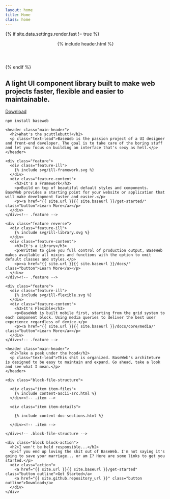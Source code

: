```yaml
---
layout: home
title: Home
class: home
---
```


<section class="hero">

  {% if site.data.settings.render.fast != true %}
  <header class="header">
    <div class="container">
      {% include header.html %}
    </div>
  </header>
  {% endif %}

  <div class="hero-content">
    <div class="container">
      <h1>A light UI component library built to make web projects faster, flexible and easier to maintainable.</h1>
      <div class="action">
        <a href="{{ site.github.repository_url }}" class="button large">Download</a>
        <pre class="highlight"><code><span class="editor-prefixed">npm install baseweb</span></code></pre>
      </div>
    </div>
  </div>

</section><!-- .hero -->

<section class="main">
  <div class="container">

    <header class="main-header">
      <h2>What's the scuttlebutt?</h2>
      <p class="text-lead">BaseWeb is the passion project of a UI designer and front-end developer. The goal is to take care of the boring stuff and let you focus on building an interface that's sexy as hell.</p>
    </header>

    <div class="feature">
      <div class="feature-ill">
        {% include svg/ill-framework.svg %}
      </div>
      <div class="feature-content">
        <h3>It's a Framework</h3>
        <p>Build on top of beautiful default styles and components. BaseWeb provides a starting point for your website or application that will make development faster and easier.</p>
        <p><a href="{{ site.url }}{{ site.baseurl }}/get-started/" class="button">Learn More</a></p>
      </div>
    </div><!-- .feature -->

    <div class="feature reverse">
      <div class="feature-ill">
        {% include svg/ill-library.svg %}
      </div>
      <div class="feature-content">
        <h3>It's a Library</h3>
        <p>Written to give you full control of production output, BaseWeb makes available all mixins and functions with the option to omit default classes and styles.</p>
        <p><a href="{{ site.url }}{{ site.baseurl }}/docs/" class="button">Learn More</a></p>
      </div>
    </div><!-- .feature -->

    <div class="feature">
      <div class="feature-ill">
        {% include svg/ill-flexible.svg %}
      </div>
      <div class="feature-content">
        <h3>It's Flexible</h3>
        <p>BaseWeb is built mobile first, starting from the grid system to each component block. Using media queries to deliver the best user experience regardless of device.</p>
        <p><a href="{{ site.url }}{{ site.baseurl }}/docs/core/media/" class="button">Learn More</a></p>
      </div>
    </div><!-- .feature -->

  </div><!-- .container -->
</section><!-- .main -->

<section class="main">
  <div class="container">

    <header class="main-header">
      <h2>Take a peek under the hood</h2>
      <p class="text-lead">This shit is organized. BaseWeb's architeture is designed to be easy to maintain and expand. Go ahead, take a look and see what I mean.</p>
    </header>

    <div class="block-file-structure">

      <div class="item item-files">
        {% include content-ascii-src.html %}
      </div><!-- .item -->

      <div class="item item-details">

        {% include content-doc-sections.html %}

      </div><!-- .item -->

    </div><!-- .block-file-structure -->

    <div class="block block-action">
      <h2>I won't be held responsible...</h2>
      <p>if you end up loving the shit out of BaseWeb. I'm not saying it's going to save your marriage... or am I? Here are some links to get you started.</p>
      <div class="action">
        <a href="{{ site.url }}{{ site.baseurl }}/get-started" class="button outline">Get Started</a>
        <a href="{{ site.github.repository_url }}" class="button outline">Download</a>
      </div>
    </div>

  </div><!-- .container -->
</section><!-- .main -->

